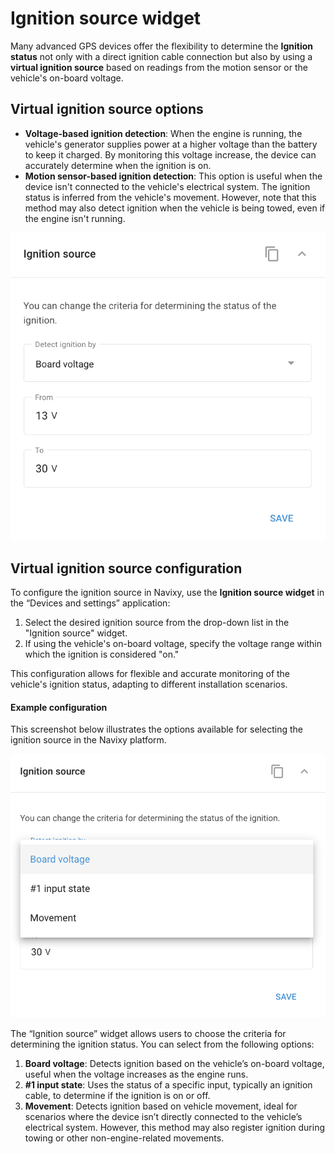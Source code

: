 # Ignition source widget

Many advanced GPS devices offer the flexibility to determine the **Ignition status** not only with a direct ignition cable connection but also by using a **virtual ignition source** based on readings from the motion sensor or the vehicle's on-board voltage.

## Virtual ignition source options

* **Voltage-based ignition detection**: When the engine is running, the vehicle's generator supplies power at a higher voltage than the battery to keep it charged. By monitoring this voltage increase, the device can accurately determine when the ignition is on.
* **Motion sensor-based ignition detection**: This option is useful when the device isn't connected to the vehicle's electrical system. The ignition status is inferred from the vehicle's movement. However, note that this method may also detect ignition when the vehicle is being towed, even if the engine isn't running.

![image-20240815-213014.png](../../location-and-movement/attachments/image-20240815-213014.png)

## Virtual ignition source configuration

To configure the ignition source in Navixy, use the **Ignition source widget** in the “Devices and settings” application:

1. Select the desired ignition source from the drop-down list in the "Ignition source" widget.
2. If using the vehicle's on-board voltage, specify the voltage range within which the ignition is considered "on."

This configuration allows for flexible and accurate monitoring of the vehicle's ignition status, adapting to different installation scenarios.

#### Example configuration

This screenshot below illustrates the options available for selecting the ignition source in the Navixy platform.

![image-20240815-213517.png](../../location-and-movement/attachments/image-20240815-213517.png)

The “Ignition source” widget allows users to choose the criteria for determining the ignition status. You can select from the following options:

1. **Board voltage**: Detects ignition based on the vehicle’s on-board voltage, useful when the voltage increases as the engine runs.
2. **#1 input state**: Uses the status of a specific input, typically an ignition cable, to determine if the ignition is on or off.
3. **Movement**: Detects ignition based on vehicle movement, ideal for scenarios where the device isn’t directly connected to the vehicle’s electrical system. However, this method may also register ignition during towing or other non-engine-related movements.
